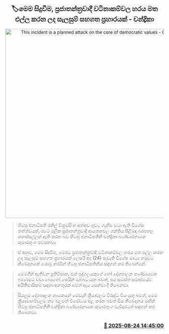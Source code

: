 <p align='center'><b><h2 align='center' title='This incident is a planned attack on the core of democratic values - Chandrika'>🏷මෙම සිදුවීම, ප්‍රජාතන්ත්‍රවාදී වටිනාකම්වල හරය මත එල්ල කරන ලද සැලසුම් සහගත ප්‍රහාරයක් - චන්ද්‍රිකා</h2></b></p>
<p align='center'><img src='https://helakuru.sgp1.cdn.digitaloceanspaces.com/esana/images/lib/chandrika-kumarathunga-archived.jpg' width='600' alt='This incident is a planned attack on the core of democratic values - Chandrika'></p>

> හිටපු ජනාධිපති රනිල් වික්‍රමසිංහ අත්අඩංගුවට ගැනීම වටා ඇති විශේෂ තත්ත්වයන්, රටේ මූලික ප්‍රජාතන්ත්‍රවාදී ආයතනවල ශක්තිය පිළිබඳ බරපතල කනස්සල්ලක් ඇති කරන බව හිටපු ජනාධිපතිනි චන්ද්‍රිකා බණ්ඩාරනායක කුමාරතුංග පවසනවා.

> ඒ අනුව, මෙම සිදුවීම, මෙරට ප්‍රජාතන්ත්‍රවාදී වටිනාකම්වල හරය මත එල්ල කරන ලද සැලසුම් සහගත ප්‍රහාරයක් ලෙසයි අද (24) පැවැති විශේෂ මාධ්‍ය හමුවට නිවේදනයක් යොමු කරමින් හිටපු ජනාධිපතිනිය සඳහන් කර තිබෙන්නේ.

> මෙමගින් ඇතිවන ප්‍රතිවිපාක, එක් පුද්ගලයකුගේ හෝ දේශපාලන කණ්ඩායමක ඉරණමට වඩා බොහෝ සෙයින් ඔබ්බට යන බවත්, එය සමස්ත සමාජයේම අයිතිවාසිකම් සඳහා අනතුරක් බවත් ඇය පෙන්වා දී තිබෙනවා.

> සියලුම දේශපාලන නායකයන් මෙවැනි ක්‍රියාවලට විරුද්ධ විය යුතු බවත්, මෙම ක්‍රියාමාර්ගවලට තම බලවත් විරෝධය පළ කරන බවත් සිය නිවේදනය මඟින් හිටපු ජනාධිපතිනි චන්ද්‍රිකා බණ්ඩාරනායක කුමාරතුංග වැඩිදුරටත් සඳහන් කර තිබෙනවා.



<h3 align='right'><a href='https://www.helakuru.lk/esana/p/113008/'>📅 2025-08-24 14:45:00</a></h3>
